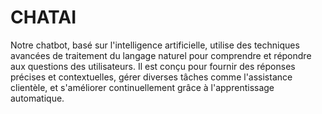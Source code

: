 # CHATAI

Notre chatbot, basé sur l'intelligence artificielle, utilise des techniques avancées de traitement du langage naturel pour comprendre et répondre aux questions des utilisateurs. Il est conçu pour fournir des réponses précises et contextuelles, gérer diverses tâches comme l'assistance clientèle, et s'améliorer continuellement grâce à l'apprentissage automatique.
